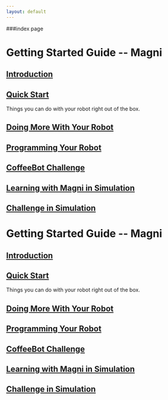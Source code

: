 ```yaml
---
layout: default
---
```


###index page

# Getting Started Guide -- Magni

## [Introduction](introduction)

## [Quick Start](ix_quick_start)

Things you can do with your robot right out of the box.

##	[Doing More With Your Robot](ix_doing_more)


##	[Programming Your Robot](ix_programming)


##	[CoffeeBot Challenge](ix_coffeebot)


##	[Learning with Magni in Simulation](ix_simulation1)


##	[Challenge in Simulation](ix_simulation2)

# Getting Started Guide -- Magni

## [Introduction](introduction)

## [Quick Start](ix_quick_start)

Things you can do with your robot right out of the box.

##	[Doing More With Your Robot](ix_doing_more)


##	[Programming Your Robot](ix_programming)


##	[CoffeeBot Challenge](ix_coffeebot)


##	[Learning with Magni in Simulation](ix_simulation1)


##	[Challenge in Simulation](ix_simulation2)
